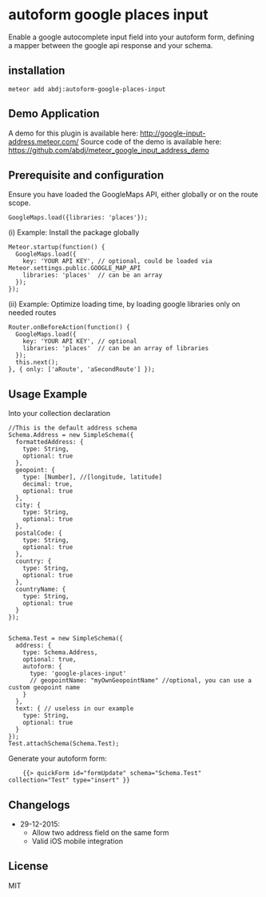 # autoform google places input

Enable a google autocomplete input field into your autoform form, defining a mapper between the google api response and your schema. 

## installation
```
meteor add abdj:autoform-google-places-input
```

## Demo Application
A demo for this plugin is available here: http://google-input-address.meteor.com/
Source code of the demo is available here: https://github.com/abdj/meteor_google_input_address_demo


## Prerequisite and configuration
Ensure you have loaded the GoogleMaps API, either globally or on the route scope. 
```
GoogleMaps.load({libraries: 'places'});
```

(i) Example: Install the package globally
```
Meteor.startup(function() {
  GoogleMaps.load({
    key: 'YOUR API KEY', // optional, could be loaded via Meteor.settings.public.GOOGLE_MAP_API
    libraries: 'places'  // can be an array
  });
});
```

(ii) Example: Optimize loading time, by loading google libraries only on needed routes
```
Router.onBeforeAction(function() {
  GoogleMaps.load({
    key: 'YOUR API KEY', // optional
    libraries: 'places'  // can be an array of libraries
  });
  this.next();
}, { only: ['aRoute', 'aSecondRoute'] });
```


## Usage Example

Into your collection declaration
```
//This is the default address schema
Schema.Address = new SimpleSchema({
  formattedAddress: {
    type: String,
    optional: true
  },
  geopoint: {
    type: [Number], //[longitude, latitude]
    decimal: true,
    optional: true
  },
  city: {
    type: String,
    optional: true
  },
  postalCode: {
    type: String,
    optional: true
  },
  country: {
    type: String,
    optional: true
  },
  countryName: {
    type: String,
    optional: true
  }
});


Schema.Test = new SimpleSchema({
  address: {
    type: Schema.Address,
    optional: true,
    autoform: {
      type: 'google-places-input'
      // geopointName: "myOwnGeopointName" //optional, you can use a custom geopoint name
    }
  },
  text: { // useless in our example
    type: String,
    optional: true
  }
});
Test.attachSchema(Schema.Test);
```

Generate your autoform form: 
```
    {{> quickForm id="formUpdate" schema="Schema.Test" collection="Test" type="insert" }}
```


## Changelogs
  * 29-12-2015:
     * Allow two address field on the same form
     * Valid iOS mobile integration

## License 
MIT
